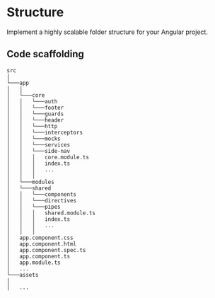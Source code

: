 # Structure

Implement a highly scalable folder structure for your Angular project.

## Code scaffolding

```
src   
│
└───app
│   │
│   └───core
│   │   └───auth
│   │   └───footer
│   │   └───guards
│   │   └───header
│   │   └───http
│   │   └───interceptors
│   │   └───mocks
│   │   └───services
│   │   └───side-nav
│   │   │   core.module.ts
│   │   │   index.ts
│   │   │   ...
│   │   │   
│   └───modules
│   └───shared
│   │   └───components
│   │   └───directives
│   │   └───pipes
│   │   │   shared.module.ts
│   │   │   index.ts
│   │   │   ...
│   │   │ 
│   app.component.css
│   app.component.html
│   app.component.spec.ts
│   app.component.ts
│   app.module.ts
│   ...
└───assets
│   
│   ...

```
